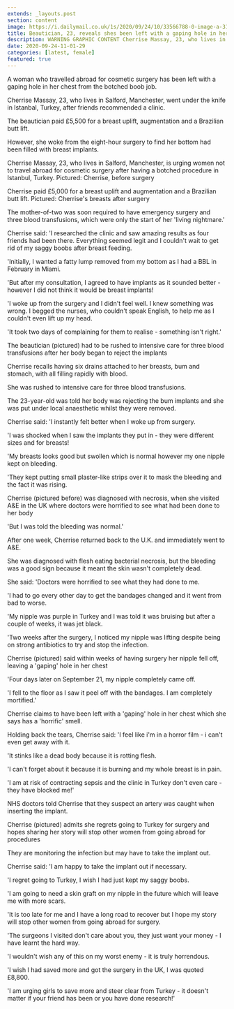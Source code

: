 ```yaml
---
extends: _layouts.post
section: content
image: https://i.dailymail.co.uk/1s/2020/09/24/10/33566788-0-image-a-31_1600941279101.jpg 
title: Beautician, 23, reveals shes been left with a gaping hole in her chest after surgery in Turkey 
description: WARNING GRAPHIC CONTENT Cherrise Massay, 23, who lives in Salford, Manchester, her nipple fell off after having surgery in Turkey. 
date: 2020-09-24-11-01-29 
categories: [latest, female] 
featured: true 
--- 
```

A woman who travelled abroad for cosmetic surgery has been left with a gaping hole in her chest from the botched boob job. 

Cherrise Massay, 23, who lives in Salford, Manchester, went under the knife in Istanbal, Turkey, after friends recommended a clinic.

The beautician paid £5,500 for a breast uplift, augmentation and a Brazilian butt lift.

However, she woke from the eight-hour surgery to find her bottom had been filled with breast implants.

Cherrise Massay, 23, who lives in Salford, Manchester, is urging women not to travel abroad for cosmetic surgery after having a botched procedure in Istanbul, Turkey. Pictured: Cherrise, before surgery 

Cherrise paid £5,000 for a breast uplift and augmentation and a Brazilian butt lift. Pictured: Cherrise's breasts after surgery 

The mother-of-two was soon required to have emergency surgery and three blood transfusions, which were only the start of her 'living nightmare.'

Cherrise said: 'I researched the clinic and saw amazing results as four friends had been there. Everything seemed legit and I couldn't wait to get rid of my saggy boobs after breast feeding.

'Initially, I wanted a fatty lump removed from my bottom as I had a BBL in February in Miami.

'But after my consultation, I agreed to have implants as it sounded better - however I did not think it would be breast implants!

'I woke up from the surgery and I didn't feel well. I knew something was wrong. I begged the nurses, who couldn't speak English, to help me as I couldn't even lift up my head.

'It took two days of complaining for them to realise - something isn't right.'

The beautician (pictured) had to be rushed to intensive care for three blood transfusions after her body began to reject the implants

Cherrise recalls having six drains attached to her breasts, bum and stomach, with all filling rapidly with blood.

She was rushed to intensive care for three blood transfusions.

The 23-year-old was told her body was rejecting the bum implants and she was put under local anaesthetic whilst they were removed.

Cherrise said: 'I instantly felt better when I woke up from surgery.

'I was shocked when I saw the implants they put in - they were different sizes and for breasts!

'My breasts looks good but swollen which is normal however my one nipple kept on bleeding.

'They kept putting small plaster-like strips over it to mask the bleeding and the fact it was rising.

Cherrise (pictured before) was diagnosed with necrosis, when she visited A&E in the UK where doctors were horrified to see what had been done to her body 

'But I was told the bleeding was normal.'

After one week, Cherrise returned back to the U.K. and immediately went to A&E.

She was diagnosed with flesh eating bacterial necrosis, but the bleeding was a good sign because it meant the skin wasn't completely dead.

She said: 'Doctors were horrified to see what they had done to me.

'I had to go every other day to get the bandages changed and it went from bad to worse.

'My nipple was purple in Turkey and I was told it was bruising but after a couple of weeks, it was jet black.

'Two weeks after the surgery, I noticed my nipple was lifting despite being on strong antibiotics to try and stop the infection.

Cherrise (pictured) said within weeks of having surgery her nipple fell off, leaving a 'gaping' hole in her chest 

'Four days later on September 21, my nipple completely came off.

'I fell to the floor as I saw it peel off with the bandages. I am completely mortified.'

Cherrise claims to have been left with a 'gaping' hole in her chest which she says has a 'horrific' smell.

Holding back the tears, Cherrise said: 'I feel like i'm in a horror film - i can't even get away with it.

'It stinks like a dead body because it is rotting flesh.

'I can't forget about it because it is burning and my whole breast is in pain.

'I am at risk of contracting sepsis and the clinic in Turkey don't even care - they have blocked me!' 

NHS doctors told Cherrise that they suspect an artery was caught when inserting the implant.

Cherrise (pictured) admits she regrets going to Turkey for surgery and hopes sharing her story will stop other women from going abroad for procedures 

They are monitoring the infection but may have to take the implant out.

Cherrise said: 'I am happy to take the implant out if necessary.

'I regret going to Turkey, I wish I had just kept my saggy boobs.

'I am going to need a skin graft on my nipple in the future which will leave me with more scars.

'It is too late for me and I have a long road to recover but I hope my story will stop other women from going abroad for surgery.

'The surgeons I visited don't care about you, they just want your money - I have learnt the hard way.

'I wouldn't wish any of this on my worst enemy - it is truly horrendous.

'I wish I had saved more and got the surgery in the UK, I was quoted £8,800.

'I am urging girls to save more and steer clear from Turkey - it doesn't matter if your friend has been or you have done research!'

